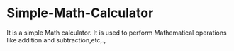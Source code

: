 # Simple-Math-Calculator
It is a simple Math calculator.
    It is used to perform Mathematical operations like addition and subtraction,etc,.,

